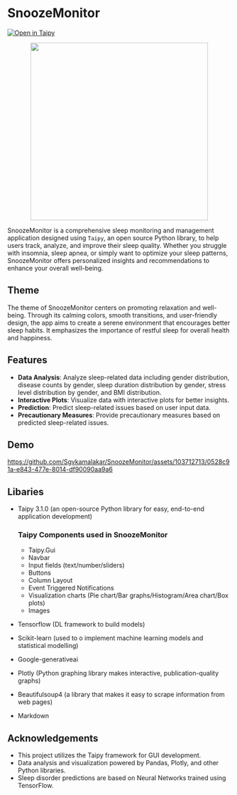 # SnoozeMonitor

[![Open in Taipy](https://img.shields.io/badge/Open%20in-Taipy-magenta?style=for-the-badge&logo=taipy)](https://snooozemonitor.taipy.cloud/)

<p align=center>
  <img src="https://github.com/Sgvkamalakar/SnoozeMonitor/assets/103712713/167ba0cc-b7ec-49fe-b992-d398931d9964" height="400" width="400"/>
</p>


SnoozeMonitor is a comprehensive sleep monitoring and management application designed using `Taipy`, an open source Python library, to help users track, analyze, and improve their sleep quality. Whether you struggle with insomnia, sleep apnea, or simply want to optimize your sleep patterns, SnoozeMonitor offers personalized insights and recommendations to enhance your overall well-being.

## Theme

The theme of SnoozeMonitor centers on promoting relaxation and well-being. Through its calming colors, smooth transitions, and user-friendly design, the app aims to create a serene environment that encourages better sleep habits. It emphasizes the importance of restful sleep for overall health and happiness.


## Features

- **Data Analysis**: Analyze sleep-related data including gender distribution, disease counts by gender, sleep duration distribution by gender, stress level distribution by gender, and BMI distribution.
- **Interactive Plots**: Visualize data with interactive plots for better insights.
- **Prediction**: Predict sleep-related issues based on user input data.
- **Precautionary Measures**: Provide precautionary measures based on predicted sleep-related issues.
  
## Demo

https://github.com/Sgvkamalakar/SnoozeMonitor/assets/103712713/0528c91a-e843-477e-8014-df90090aa9a6

## Libaries
- Taipy 3.1.0 (an open-source Python library for easy, end-to-end application development)
  
  ### Taipy Components used in SnoozeMonitor
  - Taipy.Gui
  - Navbar
  - Input fields (text/number/sliders)
  - Buttons
  - Column Layout
  - Event Triggered Notifications
  - Visualization charts (Pie chart/Bar graphs/Histogram/Area chart/Box plots)
  - Images
    
- Tensorflow (DL framework to build models)
- Scikit-learn (used to o implement machine learning models and statistical modelling)
- Google-generativeai
- Plotly (Python graphing library makes interactive, publication-quality graphs)
- Beautifulsoup4 (a library that makes it easy to scrape information from web pages)
- Markdown

## Acknowledgements
- This project utilizes the Taipy framework for GUI development.
- Data analysis and visualization powered by Pandas, Plotly, and other Python libraries.
- Sleep disorder predictions are based on Neural Networks trained using TensorFlow.
